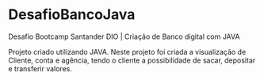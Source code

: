 # DesafioBancoJava
Desafio Bootcamp Santander DIO | Criação de Banco digital com JAVA

Projeto criado utilizando JAVA.
Neste projeto foi criada a visualização de Cliente, conta e agência, tendo o cliente a possibilidade de sacar, depositar e transferir valores.
